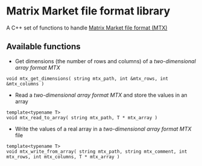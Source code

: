 # Matrix Market file format library
A C++ set of functions to handle [Matrix Market file format (MTX)](https://math.nist.gov/MatrixMarket/formats.html)

## Available functions

- Get dimensions (the number of rows and columns) of a *two-dimensional array format MTX*
```
void mtx_get_dimensions( string mtx_path, int &mtx_rows, int &mtx_columns )
```

- Read a *two-dimensional array format MTX* and store the values in an array
```
template<typename T>
void mtx_read_to_array( string mtx_path, T * mtx_array )
```

- Write the values of a real array in a *two-dimensional array format MTX* file
```
template<typename T>
void mtx_write_from_array( string mtx_path, string mtx_comment, int mtx_rows, int mtx_columns, T * mtx_array )
```
